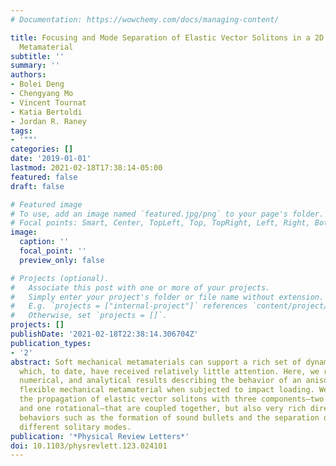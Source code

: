 ```yaml
---
# Documentation: https://wowchemy.com/docs/managing-content/

title: Focusing and Mode Separation of Elastic Vector Solitons in a 2D Soft Mechanical
  Metamaterial
subtitle: ''
summary: ''
authors:
- Bolei Deng
- Chengyang Mo
- Vincent Tournat
- Katia Bertoldi
- Jordan R. Raney
tags:
- '""'
categories: []
date: '2019-01-01'
lastmod: 2021-02-18T17:38:14-05:00
featured: false
draft: false

# Featured image
# To use, add an image named `featured.jpg/png` to your page's folder.
# Focal points: Smart, Center, TopLeft, Top, TopRight, Left, Right, BottomLeft, Bottom, BottomRight.
image:
  caption: ''
  focal_point: ''
  preview_only: false

# Projects (optional).
#   Associate this post with one or more of your projects.
#   Simply enter your project's folder or file name without extension.
#   E.g. `projects = ["internal-project"]` references `content/project/deep-learning/index.md`.
#   Otherwise, set `projects = []`.
projects: []
publishDate: '2021-02-18T22:38:14.306704Z'
publication_types:
- '2'
abstract: Soft mechanical metamaterials can support a rich set of dynamic responses,
  which, to date, have received relatively little attention. Here, we report experimental,
  numerical, and analytical results describing the behavior of an anisotropic two-dimensional
  flexible mechanical metamaterial when subjected to impact loading. We not only observe
  the propagation of elastic vector solitons with three components—two translational
  and one rotational—that are coupled together, but also very rich direction-dependent
  behaviors such as the formation of sound bullets and the separation of pulses into
  different solitary modes.
publication: '*Physical Review Letters*'
doi: 10.1103/physrevlett.123.024101
---
```

